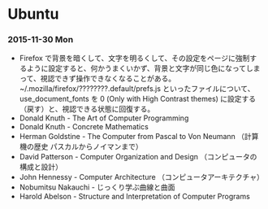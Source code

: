 # Ubuntu

### 2015-11-30 Mon

- Firefox で背景を暗くして、文字を明るくして、その設定をページに強制するように設定すると、何かうまくいかず、背景と文字が同じ色になってしまって、視認できず操作できなくなることがある。~/.mozilla/firefox/????????.default/prefs.js といったファイルについて、use_document_fonts を 0 (Only with High Contrast themes) に設定する（戻す）と、視認できる状態に回復する。
- Donald Knuth - The Art of Computer Programming
- Donald Knuth - Concrete Mathematics
- Herman Goldstine - The Computer from Pascal to Von Neumann （計算機の歴史 パスカルからノイマンまで）
- David Patterson - Computer Organization and Design （コンピュータの構成と設計）
- John Hennessy - Computer Architecture （コンピュータアーキテクチャ）
- Nobumitsu Nakauchi - じっくり学ぶ曲線と曲面
- Harold Abelson - Structure and Interpretation of Computer Programs

